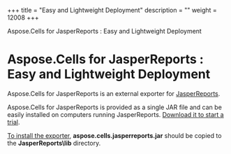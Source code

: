 +++
title = "Easy and Lightweight Deployment" 
description = "" 
weight = 12008 
+++

Aspose.Cells for JasperReports : Easy and Lightweight Deployment  

# Aspose.Cells for JasperReports : Easy and Lightweight Deployment


Aspose.Cells for JasperReports is an external exporter for [JasperReports](http://jasperforge.org/sf/projects/jasperreports).

Aspose.Cells for JasperReports is provided as a single JAR file and can be easily installed on computers running JasperReports. [Download it to start a trial](http://www.aspose.com/community/files/67/jasperreports-exporters/aspose.cells-for-jasperreports/default.aspx).

[To install the exporter](https://docs2.aspose.com/cells/jasperreports/installation/), **aspose.cells.jasperreports.jar** should be copied to the **JasperReports\\lib** directory.

